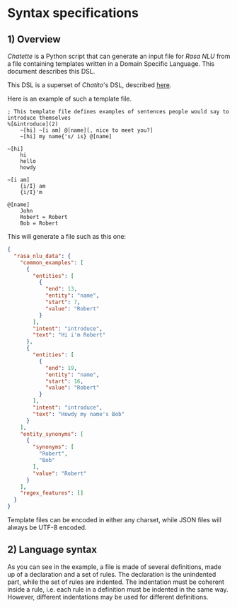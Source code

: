 # Syntax specifications

## 1) Overview

*Chatette* is a Python script that can generate an input file for *Rasa NLU* from a file containing templates written in a Domain Specific Language. This document describes this DSL.

This DSL is a superset of *Chatito*'s DSL, described [here](https://github.com/rodrigopivi/Chatito/blob/master/spec.md).

Here is an example of such a template file.

```
; This template file defines examples of sentences people would say to introduce themselves
%[&introduce](2)
    ~[hi] ~[i am] @[name][, nice to meet you?]
    ~[hi] my name{'s/ is} @[name]

~[hi]
    hi
    hello
    howdy

~[i am]
    {i/I} am
    {i/I}'m

@[name]
    John
    Robert = Robert
    Bob = Robert
```

This will generate a file such as this one:
```json
{
  "rasa_nlu_data": {
    "common_examples": [
      {
        "entities": [
          {
            "end": 13,
            "entity": "name",
            "start": 7,
            "value": "Robert"
          }
        ],
        "intent": "introduce",
        "text": "Hi i'm Robert"
      },
      {
        "entities": [
          {
            "end": 19,
            "entity": "name",
            "start": 16,
            "value": "Robert"
          }
        ],
        "intent": "introduce",
        "text": "Howdy my name's Bob"
      }
    ],
    "entity_synonyms": [
      {
        "synonyms": [
          "Robert",
          "Bob"
        ],
        "value": "Robert"
      }
    ],
    "regex_features": []
  }
}
```

Template files can be encoded in either any charset, while JSON files will always be UTF-8 encoded.

## 2) Language syntax

As you can see in the example, a file is made of several definitions, made up of a declaration and a set of rules. The declaration is the unindented part, while the set of rules are indented. The indentation must be coherent inside a rule, i.e. each rule in a definition must be indented in the same way. However, different indentations may be used for different definitions.
